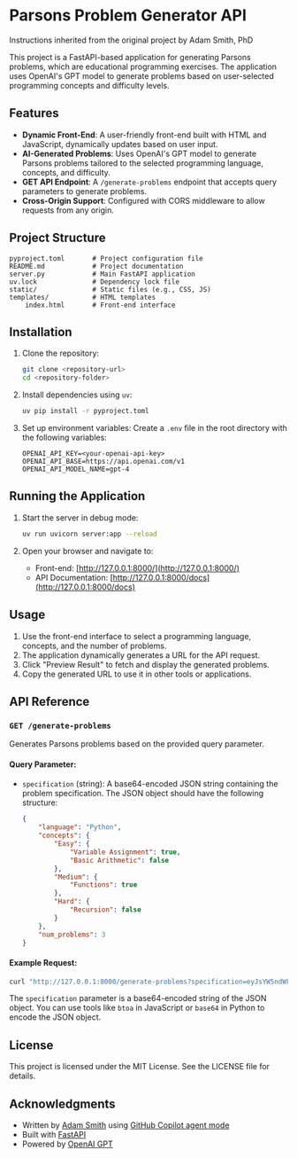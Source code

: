 # Parsons Problem Generator API
Instructions inherited from the original project by Adam Smith, PhD

This project is a FastAPI-based application for generating Parsons problems, which are educational programming exercises. The application uses OpenAI's GPT model to generate problems based on user-selected programming concepts and difficulty levels.

## Features

- **Dynamic Front-End**: A user-friendly front-end built with HTML and JavaScript, dynamically updates based on user input.
- **AI-Generated Problems**: Uses OpenAI's GPT model to generate Parsons problems tailored to the selected programming language, concepts, and difficulty.
- **GET API Endpoint**: A `/generate-problems` endpoint that accepts query parameters to generate problems.
- **Cross-Origin Support**: Configured with CORS middleware to allow requests from any origin.

## Project Structure

```
pyproject.toml       # Project configuration file
README.md            # Project documentation
server.py            # Main FastAPI application
uv.lock              # Dependency lock file
static/              # Static files (e.g., CSS, JS)
templates/           # HTML templates
    index.html       # Front-end interface
```

## Installation

1. Clone the repository:
   ```bash
   git clone <repository-url>
   cd <repository-folder>
   ```

2. Install dependencies using `uv`:
   ```bash
   uv pip install -r pyproject.toml
   ```

3. Set up environment variables:
   Create a `.env` file in the root directory with the following variables:
   ```env
   OPENAI_API_KEY=<your-openai-api-key>
   OPENAI_API_BASE=https://api.openai.com/v1
   OPENAI_API_MODEL_NAME=gpt-4
   ```

## Running the Application

1. Start the server in debug mode:
   ```bash
   uv run uvicorn server:app --reload
   ```

2. Open your browser and navigate to:
   - Front-end: [http://127.0.0.1:8000/](http://127.0.0.1:8000/)
   - API Documentation: [http://127.0.0.1:8000/docs](http://127.0.0.1:8000/docs)

## Usage

1. Use the front-end interface to select a programming language, concepts, and the number of problems.
2. The application dynamically generates a URL for the API request.
3. Click "Preview Result" to fetch and display the generated problems.
4. Copy the generated URL to use it in other tools or applications.

## API Reference

### `GET /generate-problems`

Generates Parsons problems based on the provided query parameter.

#### Query Parameter:
- `specification` (string): A base64-encoded JSON string containing the problem specification. The JSON object should have the following structure:
  ```json
  {
      "language": "Python",
      "concepts": {
          "Easy": {
              "Variable Assignment": true,
              "Basic Arithmetic": false
          },
          "Medium": {
              "Functions": true
          },
          "Hard": {
              "Recursion": false
          }
      },
      "num_problems": 3
  }
  ```

#### Example Request:
```bash
curl "http://127.0.0.1:8000/generate-problems?specification=eyJsYW5ndWFnZSI6ICJQeXRob24iLCAiY29uY2VwdHMiOiB7IkVhc3kiOiB7IlZhcmlhYmxlIEFzc2lnbm1lbnQiOiB0cnVlLCAiQmFzaWMgQXJpdGhtZXRpYyI6IGZhbHNlfSwgIk1lZGl1bSI6IHsiRnVuY3Rpb25zIjogdHJ1ZX0sICJIYXJkIjogeyJSZWN1cnNpb24iOiBmYWxzZX19LCAibnVtX3Byb2JsZW1zIjogM30="
```

The `specification` parameter is a base64-encoded string of the JSON object. You can use tools like `btoa` in JavaScript or `base64` in Python to encode the JSON object.

## License

This project is licensed under the MIT License. See the LICENSE file for details.

## Acknowledgments

- Written by [Adam Smith](https://adamsmith.as) using [GitHub Copilot agent mode](https://code.visualstudio.com/blogs/2025/02/24/introducing-copilot-agent-mode)
- Built with [FastAPI](https://fastapi.tiangolo.com/)
- Powered by [OpenAI GPT](https://openai.com/)
